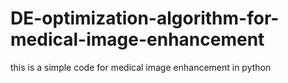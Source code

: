 # DE-optimization-algorithm-for-medical-image-enhancement
this is a simple code for medical image enhancement in python
